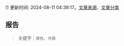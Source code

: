 :alarm_clock: 更新时间: 2024-08-11 04:39:17。[文章来源](/README.md)、[文章分类](/TAGS.md)

## 报告


> 关键字：`报告`、`月报`



